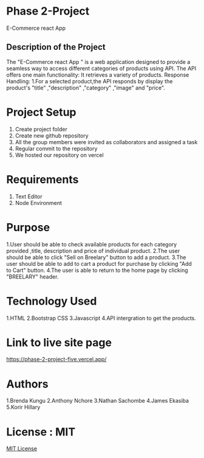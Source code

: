 # Phase 2-Project

E-Commerce react App

## Description of the Project
The "E-Commerce react App " is a web application designed to  provide a seamless way to access different categories of products using API. The API offers one main functionality: It retrieves a variety of products.
Response Handling:
1.For a selected product,the API responds by display the product's "title" ,"description" ,"category" ,"image" and "price".

# Project Setup
1. Create project folder
2. Create new github repository
3. All the group members were invited as collaborators and assigned a task
4. Regular commit to the repository
5. We hosted our repository on vercel

# Requirements
1. Text Editor 
2. Node Environment

# Purpose
1.User should be able to check available products for each category provided ,title, description and price of individual product.
2.The user should be able to click "Sell on Breelary" button to add a product.
3.The user should be able to add to cart a product for purchase by clicking "Add to Cart"   button.
4.The user is able to return to the home page by clicking "BREELARY" header.

# Technology Used
 1.HTML
 2.Bootstrap CSS
 3.Javascript
 4.API intergration to get the products.

 # Link to live site page
https://phase-2-project-five.vercel.app/

# Authors
1.Brenda Kungu
2.Anthony Nchore
3.Nathan Sachombe
4.James Ekasiba
5.Korir Hillary

# License : MIT
<a href= "License.md">MIT License</a>
  